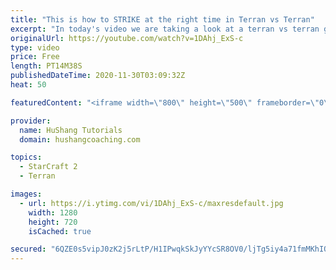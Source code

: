 ```yaml
---
title: "This is how to STRIKE at the right time in Terran vs Terran"
excerpt: "In today's video we are taking a look at a terran vs terran game I played that showcases some patience and how I like to calculate when it's the correct time to attack!  Coaching -------------------------------------------------------------------------- Website: https://www.hushangcoaching.com  Interested"
originalUrl: https://youtube.com/watch?v=1DAhj_ExS-c
type: video
price: Free
length: PT14M38S
publishedDateTime: 2020-11-30T03:09:32Z
heat: 50

featuredContent: "<iframe width=\"800\" height=\"500\" frameborder=\"0\" src=\"https://www.youtube.com/embed/1DAhj_ExS-c\" allow=\"accelerometer; autoplay; encrypted-media; gyroscope; picture-in-picture\" allowfullscreen></iframe>"

provider:
  name: HuShang Tutorials
  domain: hushangcoaching.com

topics:
  - StarCraft 2
  - Terran

images:
  - url: https://i.ytimg.com/vi/1DAhj_ExS-c/maxresdefault.jpg
    width: 1280
    height: 720
    isCached: true

secured: "6QZE0s5vipJ0zK2j5rLtP/H1IPwqkSkJyYYcSR8OV0/ljTg5iy4a71fmMKhIQaGQkmlCT27ynBP2v7ZlvV4PZ9wJIjd+nZQx51hEd+TdwlwPy0DN7RiCevkSRjIsNUGvMNijvCT9bSzrSqb5o1Y7ImMGV/y+RZS3HGiHvtMt631Z3qUns9RSNY62jSSaJ/MT9oCYjLUdDtwOG1ea+TcbQErInrt6ru07ZZvF3toFB/H52Zexm8HM6ZgZV2vQTK9WRfSda2V9xlJTJNPdwg0NWH6i/Ts+j8ZQK12iIzS+hQSbwhpNJKrj5NFJJYhGnc/G7AS9Jmh12y7zvF2S59QMZcNsZF/A71z256m73WAFv+8qA233H6W9641kPLXMczrfRqC1TLz771Cc2EUhQ6kac1Gg+hHwU7dP7LutdSYgrkI=;q7hK5uQMwfpTwFdNSavFww=="
---
```



